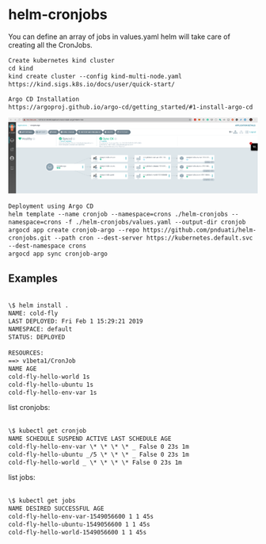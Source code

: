 # helm-cronjobs

You can define an array of jobs in values.yaml helm will take care of creating all the CronJobs.

```
Create kubernetes kind cluster
cd kind
kind create cluster --config kind-multi-node.yaml
https://kind.sigs.k8s.io/docs/user/quick-start/
```

```
Argo CD Installation
https://argoproj.github.io/argo-cd/getting_started/#1-install-argo-cd
```

![Deployment](images/Argo_CD_-_Applications___cronjob-argo.png)

```
Deployment using Argo CD
helm template --name cronjob --namespace=crons ./helm-cronjobs --namespace=crons -f ./helm-cronjobs/values.yaml --output-dir cronjob
argocd app create cronjob-argo --repo https://github.com/pnduati/helm-cronjobs.git --path cron --dest-server https://kubernetes.default.svc --dest-namespace crons
argocd app sync cronjob-argo
```

## Examples

```

\$ helm install .
NAME: cold-fly
LAST DEPLOYED: Fri Feb 1 15:29:21 2019
NAMESPACE: default
STATUS: DEPLOYED

RESOURCES:
==> v1beta1/CronJob
NAME AGE
cold-fly-hello-world 1s
cold-fly-hello-ubuntu 1s
cold-fly-hello-env-var 1s

```

list cronjobs:

```

\$ kubectl get cronjob
NAME SCHEDULE SUSPEND ACTIVE LAST SCHEDULE AGE
cold-fly-hello-env-var \* \* \* \* _ False 0 23s 1m
cold-fly-hello-ubuntu _/5 \* \* \* _ False 0 23s 1m
cold-fly-hello-world _ \* \* \* \* False 0 23s 1m

```

list jobs:

```

\$ kubectl get jobs
NAME DESIRED SUCCESSFUL AGE
cold-fly-hello-env-var-1549056600 1 1 45s
cold-fly-hello-ubuntu-1549056600 1 1 45s
cold-fly-hello-world-1549056600 1 1 45s
```
